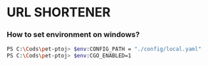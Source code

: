 # URL SHORTENER

### How to set environment on windows? 

```bash
PS C:\Cods\pet-ptoj> $env:CONFIG_PATH = "./config/local.yaml"         
PS C:\Cods\pet-ptoj> $env:CGO_ENABLED=1
```
